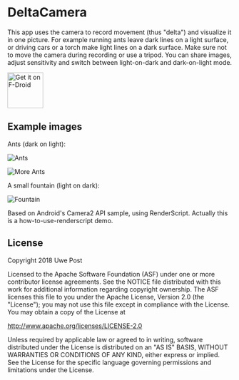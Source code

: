 
DeltaCamera
===========

This app uses the camera to record movement (thus "delta") and visualize it in one picture.
For example running ants leave dark lines on a light surface, or driving cars or a torch make 
light lines on a dark surface. Make sure not to move the camera during recording or use a tripod.
You can share images, adjust sensitivity and switch between light-on-dark and dark-on-light mode. 

[<img src="https://f-droid.org/badge/get-it-on.png"
     alt="Get it on F-Droid"
     height="80">](https://f-droid.org/packages/de.uwepost.android.deltacam/)

Example images
--------------

Ants (dark on light):

![Ants](https://github.com/upost/DeltaCamera/blob/master/screenshots/ants1.jpg)

![More Ants](https://github.com/upost/DeltaCamera/blob/master/screenshots/ants2.jpg)

A small fountain (light on dark):

![Fountain](https://github.com/upost/DeltaCamera/blob/master/screenshots/fountain.jpg)



Based on Android's Camera2 API sample, using RenderScript. Actually this is a how-to-use-renderscript
demo.



License
-------

Copyright 2018 Uwe Post

Licensed to the Apache Software Foundation (ASF) under one or more contributor
license agreements.  See the NOTICE file distributed with this work for
additional information regarding copyright ownership.  The ASF licenses this
file to you under the Apache License, Version 2.0 (the "License"); you may not
use this file except in compliance with the License.  You may obtain a copy of
the License at

http://www.apache.org/licenses/LICENSE-2.0

Unless required by applicable law or agreed to in writing, software
distributed under the License is distributed on an "AS IS" BASIS, WITHOUT
WARRANTIES OR CONDITIONS OF ANY KIND, either express or implied.  See the
License for the specific language governing permissions and limitations under
the License.
